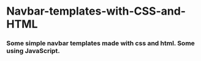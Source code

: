 # Navbar-templates-with-CSS-and-HTML
### Some simple navbar templates made with css and html. Some using JavaScript.
